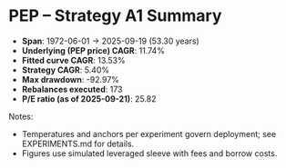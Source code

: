 # PEP – Strategy A1 Summary

- **Span**: 1972-06-01 → 2025-09-19 (53.30 years)
- **Underlying (PEP price) CAGR**: 11.74%
- **Fitted curve CAGR**: 13.53%
- **Strategy CAGR**: 5.40%
- **Max drawdown**: -92.97%
- **Rebalances executed**: 173
- **P/E ratio (as of 2025-09-21)**: 25.82

Notes:

- Temperatures and anchors per experiment govern deployment; see EXPERIMENTS.md for details.
- Figures use simulated leveraged sleeve with fees and borrow costs.

